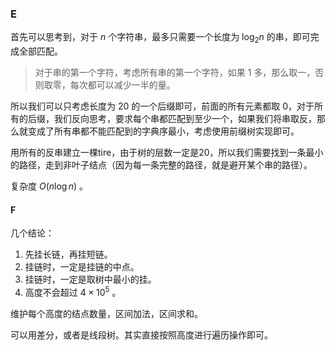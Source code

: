 ### E

首先可以思考到，对于 $n$ 个字符串，最多只需要一个长度为 $\log_2 n$ 的串，即可完成全部匹配。

> 对于串的第一个字符，考虑所有串的第一个字符，如果 $1$ 多，那么取一，否则取零，每次都可以减少一半的量。

所以我们可以只考虑长度为 $20$ 的一个后缀即可，前面的所有元素都取 $0$，对于所有的后缀，我们反向思考，要求每个串都匹配到至少一个，如果我们将串取反，那么就变成了所有串都不能匹配到的字典序最小，考虑使用前缀树实现即可。

用所有的反串建立一棵tire，由于树的层数一定是20，所以我们需要找到一条最小的路径，走到非叶子结点（因为每一条完整的路径，就是避开某个串的路径）。

复杂度 $O(n \log n)$ 。

#### F

几个结论：

1. 先挂长链，再挂短链。
2. 挂链时，一定是挂链的中点。
3. 挂链时，一定是取树中最小的挂。
4. 高度不会超过 $4\times 10^5$ 。

维护每个高度的结点数量，区间加法，区间求和。

可以用差分，或者是线段树。其实直接按照高度进行遍历操作即可。